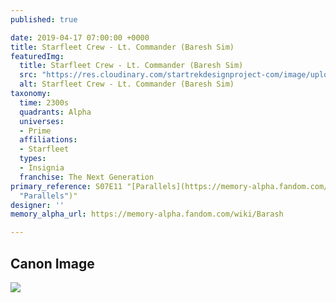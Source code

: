 ```yaml
---
published: true

date: 2019-04-17 07:00:00 +0000
title: Starfleet Crew - Lt. Commander (Baresh Sim)
featuredImg:
  title: Starfleet Crew - Lt. Commander (Baresh Sim)
  src: "https://res.cloudinary.com/startrekdesignproject-com/image/upload/v1555530418/Starfleet_Crew-Lt._Commander_Romulan_Sim.png"
  alt: Starfleet Crew - Lt. Commander (Baresh Sim)
taxonomy:
  time: 2300s
  quadrants: Alpha
  universes:
  - Prime
  affiliations:
  - Starfleet
  types:
  - Insignia
  franchise: The Next Generation
primary_reference: S07E11 "[Parallels](https://memory-alpha.fandom.com/wiki/Parallels
  "Parallels")"
designer: ''
memory_alpha_url: https://memory-alpha.fandom.com/wiki/Barash

---
```

## Canon Image

![](https://res.cloudinary.com/startrekdesignproject-com/image/upload/v1555514947/Starfleet-Crew-Lt.-Commander-_Romulan-Sim_1.jpg)